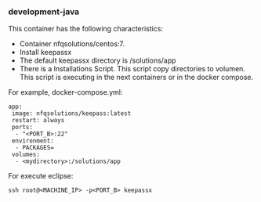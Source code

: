 ### development-java

This container has the following characteristics:
- Container nfqsolutions/centos:7.
- Install keepassx
- The default keepassx directory is /solutions/app
- There is a Installations Script. This script copy directories to volumen. This script is executing in the next containers or in the docker compose.

For example, docker-compose.yml:
```
app:
 image: nfqsolutions/keepass:latest
 restart: always
 ports:
  - "<PORT_B>:22"
 environment:
  - PACKAGES=
 volumes:
  - <mydirectory>:/solutions/app
```

For execute eclipse:
```
ssh root@<MACHINE_IP> -p<PORT_B> keepassx
```